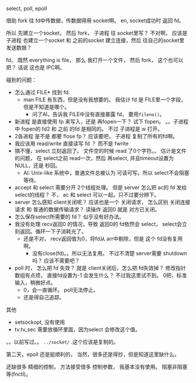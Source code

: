 


select, poll, epoll


借助 fork 往 fd中传数据，传数据得用 socket啊。  en, socket成功时 返回 fd。


所以 先建立一个socket， 然后 fork， 子进程 往 socket里写？ 不对啊， 应该是 子进程 也建立一个socket 和 之前的socket 建立连接，然后 往自己的socket里 发送数据？


fd， 既然 everything is file， 那么 我打开一个文件， 然后 fork， 这个也可以把？  话说 这也是 IPC啊。





碰到的问题：
- 怎么通过 FILE* 找到 fd.
  - man FILE 有东西，但是没有我想要的。   我估计 fd 是 FILE里一个字段，但是不知道是哪个。
    - 问了AI，告诉我 FILE中没有直接暴露 fd， 要用`fileno()`。
- 新进程 是直接使用 fp 来写入，还是 再fopen一下？  试下 fopen。  。。子进程中 fopen的 fd2 和 之前 的fd 是相同的。  不过 子进程是 w 打开。
- 2各进程 是不是 都要 flose fp？ 应该要吧， 子进程 复制了所有的fd啊。
- 我应该用 read/write 直接读写 fd ？ 而不是 fwrite
- 搞不懂，select 立刻返回了。 文件空的时候 read 了0个字符。。  估计是文件的问题， 在 select之前 read一次，然后 再select, 并且timeout设置为NULL，还是 秒回。
  - AI: Unix-like 系统中，普通文件总被认为 可读可写，所以 select不会阻塞等待。
- accept 和 select 需要分开 2个线程处理。  但是 server 怎么把 ac的 fd 发给 select的线程？   不， ac 和 select 可以一起。只不过要分辨下。
- server 怎么感知 client关闭呢？ 应该也是一个 关闭请求， 怎么区别 关闭连接请求 和 普通的数据传输请求？    读操作 返回0  就是 对方已关闭。
- 怎么保存select所需要的 fd？ 似乎没有好办法。
- 我没有处理 recv返回0 的情况，导致 返回0的 fd依然会 select， select会立刻返回。循环一下子消耗光了。
  - 还是不对， recv返回值为0，将fd从 arr中剔除，但是 这个 fd没有复用啊。
    - 没有close(fd)。。所以无法复用。 不过不清楚 server需要 shutdown吗？ 应该不需要吧？
- poll 时， 怎么把 fd 失效？ 就是 client关闭后，怎么把 fd失效掉？ 修改指针数组有点烦， 直接fd设置为-1 会发生什么？  不过我这里试不到。 0把，标准输入，稍微好点。
  - 0，会一直循环。 poll无法停止。
  - 还是得自己追踪。



其他
- setsockopt, 没有使用
- tv.tv_sec 需要放循环里面，因为select 会修改这个值。


。。以前写过。。 `../socket/`  .这个应该是复制的。



第二天，epoll 还是挺顺利的， 当然，很多还是得抄，但是知道这里缺什么。


还缺很多 精细的控制， 方法接受很多 控制参数， 我基本没有使用。  阻塞非阻塞等(fnctl)。


